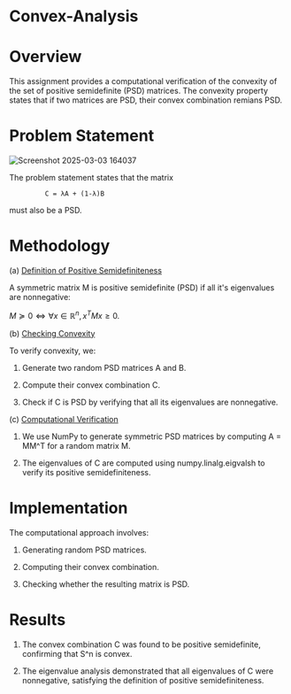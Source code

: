 # Convex-Analysis

# Overview

This assignment provides a computational verification of the convexity of the set of positive semidefinite (PSD) matrices. The convexity property states that if two matrices are PSD, their convex combination remians PSD.

# Problem Statement

![Screenshot 2025-03-03 164037](https://github.com/user-attachments/assets/88bd864f-5a45-4535-8f61-90f871d7c3ca)

The problem statement states that the matrix 

             C = λA + (1-λ)B

must also be a PSD.

# Methodology

(a) <ins> Definition of Positive Semidefiniteness </ins>

A symmetric matrix M is positive semidefinite (PSD) if all it's eigenvalues are nonnegative:

$M \succeq 0 \iff \forall x \in \mathbb{R}^n, x^T M x \geq 0.$

(b) <ins> Checking Convexity </ins>

To verify convexity, we:

1. Generate two random PSD matrices A and B.

2. Compute their convex combination C.

3. Check if C is PSD by verifying that all its eigenvalues are nonnegative.

(c) <ins> Computational Verification </ins>

1. We use NumPy to generate symmetric PSD matrices by computing A = MM^T for a random matrix M.

2. The eigenvalues of C are computed using numpy.linalg.eigvalsh to verify its positive semidefiniteness.

# Implementation

The computational approach involves:

1. Generating random PSD matrices.

2. Computing their convex combination.

3. Checking whether the resulting matrix is PSD.

# Results

1. The convex combination C was found to be positive semidefinite, confirming that S^n is convex.

2. The eigenvalue analysis demonstrated that all eigenvalues of C were nonnegative, satisfying the definition of positive semidefiniteness.
